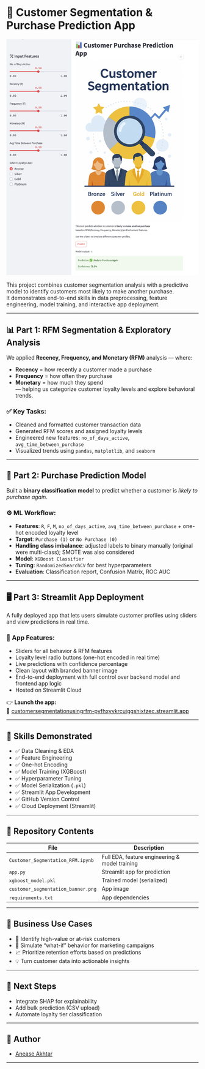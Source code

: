 # 🧠 Customer Segmentation & Purchase Prediction App

![App Screenshot](Stream_Lit_App.png)

This project combines customer segmentation analysis with a predictive model to identify customers most likely to make another purchase.  
It demonstrates end-to-end skills in data preprocessing, feature engineering, model training, and interactive app deployment.

---

## 📊 Part 1: RFM Segmentation & Exploratory Analysis

We applied **Recency, Frequency, and Monetary (RFM)** analysis — where:  
- **Recency** = how recently a customer made a purchase  
- **Frequency** = how often they purchase  
- **Monetary** = how much they spend  
— helping us categorize customer loyalty levels and explore behavioral trends.

### ✅ Key Tasks:
- Cleaned and formatted customer transaction data  
- Generated RFM scores and assigned loyalty levels  
- Engineered new features: `no_of_days_active`, `avg_time_between_purchase`  
- Visualized trends using `pandas`, `matplotlib`, and `seaborn`

---

## 🤖 Part 2: Purchase Prediction Model

Built a **binary classification model** to predict whether a customer is *likely to purchase again*.

### ⚙️ ML Workflow:
- **Features**: `R`, `F`, `M`, `no_of_days_active`, `avg_time_between_purchase` + one-hot encoded loyalty level  
- **Target**: `Purchase (1)` or `No Purchase (0)`  
- **Handling class imbalance**: adjusted labels to binary manually (original were multi-class); SMOTE was also considered  
- **Model**: `XGBoost Classifier`  
- **Tuning**: `RandomizedSearchCV` for best hyperparameters  
- **Evaluation**: Classification report, Confusion Matrix, ROC AUC

---

## 🖥️ Part 3: Streamlit App Deployment

A fully deployed app that lets users simulate customer profiles using sliders and view predictions in real time.

### 🎨 App Features:
- Sliders for all behavior & RFM features  
- Loyalty level radio buttons (one-hot encoded in real time)  
- Live predictions with confidence percentage  
- Clean layout with branded banner image  
- End-to-end deployment with full control over backend model and frontend app logic  
- Hosted on Streamlit Cloud  

👉 **Launch the app:**  
🔗 [customersegmentationusingrfm-pyfhxyvkrcuiggshixtzec.streamlit.app](https://customersegmentationusingrfm-pyfhxyvkrcuiggshixtzec.streamlit.app)

---

## 🧠 Skills Demonstrated

- ✅ Data Cleaning & EDA  
- ✅ Feature Engineering  
- ✅ One-hot Encoding  
- ✅ Model Training (XGBoost)  
- ✅ Hyperparameter Tuning  
- ✅ Model Serialization (`.pkl`)  
- ✅ Streamlit App Development  
- ✅ GitHub Version Control  
- ✅ Cloud Deployment (Streamlit)

---

## 📁 Repository Contents

| File                          | Description                                   |
|-------------------------------|-----------------------------------------------|
| `Customer_Segmentation_RFM.ipynb` | Full EDA, feature engineering & model training |
| `app.py`                      | Streamlit app for prediction                  |
| `xgboost_model.pkl`           | Trained model (serialized)                    |
| `customer_segmentation_banner.png` | App image                                 |
| `requirements.txt`            | App dependencies                              |

---

## 💼 Business Use Cases

- 🎯 Identify high-value or at-risk customers  
- 🔁 Simulate “what-if” behavior for marketing campaigns  
- 📈 Prioritize retention efforts based on predictions  
- 💡 Turn customer data into actionable insights

---

## 🔮 Next Steps

- Integrate SHAP for explainability  
- Add bulk prediction (CSV upload)  
- Automate loyalty tier classification

---

## 👤 Author

- [Anease Akhtar](https://github.com/akhtaranease)

---
